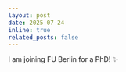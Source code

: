 ```yaml
---
layout: post
date: 2025-07-24
inline: true
related_posts: false
---
```


I am joining FU Berlin for a PhD! :sparkles: 
